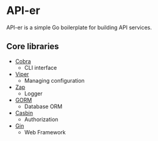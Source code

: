 # API-er

API-er is a simple Go boilerplate for building API services.

## Core libraries
 - [Cobra](https://github.com/spf13/cobra)
   - CLI interface
 - [Viper](https://github.com/spf13/viper)
   - Managing configuration
 - [Zap](https://github.com/uber-go/zap)
   - Logger
 - [GORM](https://gorm.io/)
   - Database ORM
 - [Casbin](https://github.com/casbin/casbin)
   - Authorization
 - [Gin](https://github.com/gin-gonic/gin)
   - Web Framework